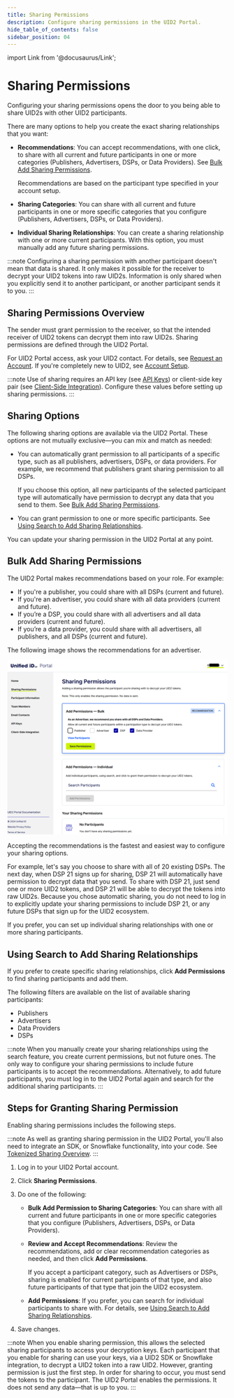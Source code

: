 ```yaml
---
title: Sharing Permissions
description: Configure sharing permissions in the UID2 Portal.
hide_table_of_contents: false
sidebar_position: 04
---
```


import Link from '@docusaurus/Link';

# Sharing Permissions

Configuring your sharing permissions opens the door to you being able to share UID2s with other UID2 participants.

There are many options to help you create the exact sharing relationships that you want:

- **Recommendations**: You can accept recommendations, with one click, to share with all current and future participants in one or more categories (Publishers, Advertisers, DSPs, or Data Providers). See [Bulk Add Sharing Permissions](#bulk-add-sharing-permissions).

  Recommendations are based on the participant type specified in your account setup.
- **Sharing Categories**: You can share with all current and future participants in one or more specific categories that you configure (Publishers, Advertisers, DSPs, or Data Providers).
- **Individual Sharing Relationships**: You can create a sharing relationship with one or more current participants. With this option, you must manually add any future sharing permissions.

:::note
Configuring a sharing permission with another participant doesn't mean that data is shared. It only makes it possible for the receiver to decrypt your UID2 tokens into raw UID2s. Information is only shared when you explicitly send it to another participant, or another participant sends it to you.
:::

## Sharing Permissions Overview

The sender must grant permission to the receiver, so that the intended receiver of UID2 tokens can decrypt them into raw UID2s. Sharing permissions are defined through the UID2 Portal.

For UID2 Portal access, ask your UID2 contact. For details, see [Request an Account](portal-getting-started.md#request-an-account). If you're completely new to UID2, see [Account Setup](../getting-started/gs-account-setup.md).

:::note
Use of sharing requires an API key (see [API Keys](api-keys.md)) or client-side key pair (see [Client-Side Integration](client-side-integration.md)). Configure these values before setting up sharing permissions.
:::

## Sharing Options

The following sharing options are available via the UID2 Portal. These options are not mutually exclusive&#8212;you can mix and match as needed:

- You can automatically grant permission to all participants of a specific type, such as all publishers, advertisers, DSPs, or data providers. For example, we recommend that publishers grant sharing permission to all DSPs.

  If you choose this option, all new participants of the selected participant type will automatically have permission to decrypt any data that you send to them. See [Bulk Add Sharing Permissions](#bulk-add-sharing-permissions).

- You can grant permission to one or more specific participants. See [Using Search to Add Sharing Relationships](#using-search-to-add-sharing-relationships).
 
You can update your sharing permission in the UID2 Portal at any point.

## Bulk Add Sharing Permissions

The UID2 Portal makes recommendations based on your role. For example:
- If you're a publisher, you could share with all DSPs (current and future).
- If you're an advertiser, you could share with all data providers (current and future).
- If you’re a DSP, you could share with all advertisers and all data providers (current and future). 
- If you’re a data provider, you could share with all advertisers, all publishers, and all DSPs (current and future).  

The following image shows the recommendations for an advertiser.

![UID2 Portal, Sharing Permissions page, Recommendations (Advertiser)](images/portal-sharing-permissions.png)

Accepting the recommendations is the fastest and easiest way to configure your sharing options.

For example, let's say you choose to share with all of 20 existing DSPs. The next day, when DSP 21 signs up for sharing, DSP 21 will automatically have permission to decrypt data that you send. To share with DSP 21, just send one or more UID2 tokens, and DSP 21 will be able to decrypt the tokens into raw UID2s. Because you chose automatic sharing, you do not need to log in to explicitly update your sharing permissions to include DSP 21, or any future DSPs that sign up for the UID2 ecosystem.

If you prefer, you can set up individual sharing relationships with one or more sharing participants.

## Using Search to Add Sharing Relationships

If you prefer to create specific sharing relationships, click **Add Permissions** to find sharing participants and add them.

The following filters are available on the list of available sharing participants:
- Publishers
- Advertisers
- Data Providers
- DSPs

:::note
When you manually create your sharing relationships using the search feature, you create current permissions, but not future ones. The only way to configure your sharing permissions to include future participants is to accept the recommendations. Alternatively, to add future participants, you must log in to the UID2 Portal again and search for the additional sharing participants.
:::

## Steps for Granting Sharing Permission

Enabling sharing permissions includes the following steps.

:::note
As well as granting sharing permission in the UID2 Portal, you'll also need to integrate an SDK, or Snowflake functionality, into your code. See [Tokenized Sharing Overview](../sharing/sharing-tokenized-overview.md).
:::

1. Log in to your UID2 Portal account.
1. Click **Sharing Permissions**.
1. Do one of the following:

   - **Bulk Add Permission to Sharing Categories**: You can share with all current and future participants in one or more specific categories that you configure (Publishers, Advertisers, DSPs, or Data Providers). 

   - **Review and Accept Recommendations**: Review the recommendations, add or clear recommendation categories as needed, and then click **Add Permissions**.

     If you accept a participant category, such as Advertisers or DSPs, sharing is enabled for current participants of that type, and also future participants of that type that join the UID2 ecosystem.
   
   - **Add Permissions**: If you prefer, you can search for individual participants to share with. For details, see [Using Search to Add Sharing Relationships](#using-search-to-add-sharing-relationships).
1. Save changes.

:::note
When you enable sharing permission, this allows the selected sharing participants to access your decryption keys. Each participant that you enable for sharing can use your keys, via a UID2 SDK or Snowflake integration, to decrypt a UID2 token into a raw UID2. However, granting permission is just the first step. In order for sharing to occur, you must send the tokens to the participant. The UID2 Portal enables the permissions. It does not send any data&#8212;that is up to you.
:::
